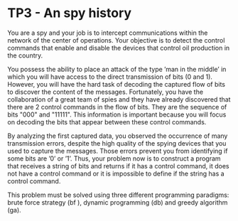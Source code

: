 # TP3 - An spy history

You are a spy and your job is to intercept communications within the network of the center of operations. Your objective is to detect the control commands that enable and disable the devices that control oil production in the country.

You possess the ability to place an attack of the type ’man in the middle’ in which you will have access to the direct transmission of bits (0 and 1). However, you will have the hard task of decoding the captured flow of bits to discover the content of the messages. Fortunately, you have the collaboration of a great team of spies and they have already discovered that there are 2 control commands in the flow of bits. They are the sequence of bits "000" and "11111". This
information is important because you will focus on decoding the bits that appear between these control commands.

By analyzing the first captured data, you observed the occurrence of many transmission errors, despite the high quality of the spying devices that you used to capture the messages. Those errors prevent you from identifying if some bits are ’0’ or ’1’. Thus, your problem now is to construct a program that receives a string of bits and returns if it has a control command, it does not have a control command or it is impossible to define if the string has a control command. 

This problem must be solved using three different programming paradigms: brute force strategy (bf ), dynamic programming (db) and greedy algorithm (ga).

